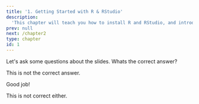```yaml
---
title: '1. Getting Started with R & RStudio'
description:
  'This chapter will teach you how to install R and RStudio, and introduce you to the RStudio IDE.'
prev: null
next: /chapter2
type: chapter
id: 1
---
```


<exercise id="1" title="Getting ready to use R & RStudio" type="slides">

<slides source="chapter1_01_SetUp">
</slides>

</exercise>

<exercise id="2" title="The RStudio Interface" type="slides">

<slides source="chapter1_02_Interface">
</slides>

</exercise>

<exercise id="3" title="The RStudio Interface: What have you learned?">

Let's ask some questions about the slides. Whats the correct answer?

<choice>
<opt text="Answer one">

This is not the correct answer.

</opt>

<opt text="Answer two" correct="true">

Good job!

</opt>

<opt text="Answer three">

This is not correct either.

</opt>
</choice>

</exercise>



